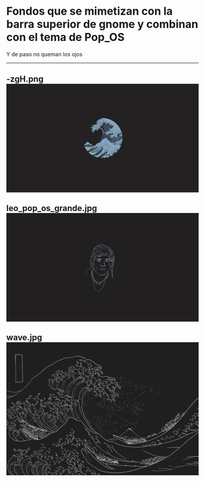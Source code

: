 # Fondos que se mimetizan con la barra superior de gnome y combinan con el tema de Pop_OS
Y de paso no queman los ojos

---
-zgH.png
<img align="middle" src="https://github.com/hunsrus/linux-config/blob/main/wallpapers/-zgH.png" width="1000px">
---
leo_pop_os_grande.jpg
<img align="middle" src="https://github.com/hunsrus/linux-config/blob/main/wallpapers/leo_pop_os_grande.jpg" width="1000px">
---
wave.jpg
<img align="middle" src="https://github.com/hunsrus/linux-config/blob/main/wallpapers/wave.jpg" width="1000px">
---
